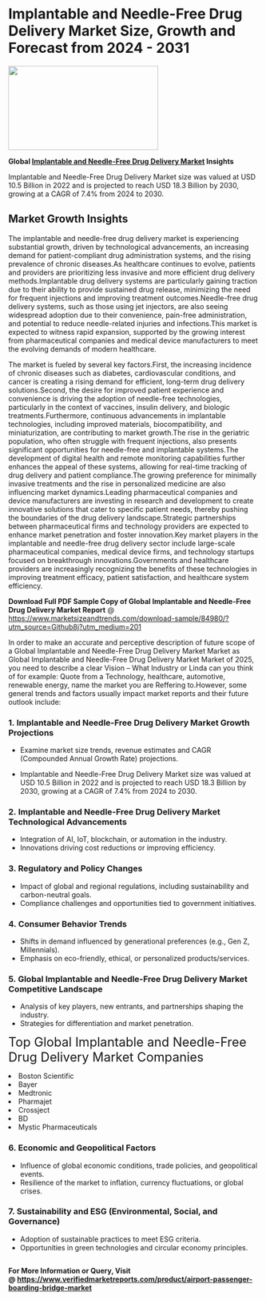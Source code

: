 <H1>Implantable and Needle-Free Drug Delivery Market Size, Growth and Forecast from 2024 - 2031</H1><img class="aligncenter size-medium wp-image-584254" src="https://thirdeyenews.in/wp-content/uploads/2024/09/Global-Market-Research-300x168.jpeg" alt="" width="300" height="168" /><p><strong>Global&nbsp;<a href="https://www.marketsizeandtrends.com/download-sample/84980/?utm_source=Github8j?utm_medium=201">Implantable and Needle-Free Drug Delivery Market</a> Insights</strong></p><p>Implantable and Needle-Free Drug Delivery Market size was valued at USD 10.5 Billion in 2022 and is projected to reach USD 18.3 Billion by 2030, growing at a CAGR of 7.4% from 2024 to 2030.</p><p><h2>Market Growth Insights</h2> <p>The implantable and needle-free drug delivery market is experiencing substantial growth, driven by technological advancements, an increasing demand for patient-compliant drug administration systems, and the rising prevalence of chronic diseases.As healthcare continues to evolve, patients and providers are prioritizing less invasive and more efficient drug delivery methods.Implantable drug delivery systems are particularly gaining traction due to their ability to provide sustained drug release, minimizing the need for frequent injections and improving treatment outcomes.Needle-free drug delivery systems, such as those using jet injectors, are also seeing widespread adoption due to their convenience, pain-free administration, and potential to reduce needle-related injuries and infections.This market is expected to witness rapid expansion, supported by the growing interest from pharmaceutical companies and medical device manufacturers to meet the evolving demands of modern healthcare.</p> <p>The market is fueled by several key factors.First, the increasing incidence of chronic diseases such as diabetes, cardiovascular conditions, and cancer is creating a rising demand for efficient, long-term drug delivery solutions.Second, the desire for improved patient experience and convenience is driving the adoption of needle-free technologies, particularly in the context of vaccines, insulin delivery, and biologic treatments.Furthermore, continuous advancements in implantable technologies, including improved materials, biocompatibility, and miniaturization, are contributing to market growth.The rise in the geriatric population, who often struggle with frequent injections, also presents significant opportunities for needle-free and implantable systems.The development of digital health and remote monitoring capabilities further enhances the appeal of these systems, allowing for real-time tracking of drug delivery and patient compliance.The growing preference for minimally invasive treatments and the rise in personalized medicine are also influencing market dynamics.Leading pharmaceutical companies and device manufacturers are investing in research and development to create innovative solutions that cater to specific patient needs, thereby pushing the boundaries of the drug delivery landscape.Strategic partnerships between pharmaceutical firms and technology providers are expected to enhance market penetration and foster innovation.Key market players in the implantable and needle-free drug delivery sector include large-scale pharmaceutical companies, medical device firms, and technology startups focused on breakthrough innovations.Governments and healthcare providers are increasingly recognizing the benefits of these technologies in improving treatment efficacy, patient satisfaction, and healthcare system efficiency.<p><span class=""><strong>Download Full PDF Sample Copy of Global Implantable and Needle-Free Drug Delivery Market Report</strong> @ <a href="https://www.marketsizeandtrends.com/download-sample/84980/?utm_source=Github8j?utm_medium=201" target="_blank">https://www.marketsizeandtrends.com/download-sample/84980/?utm_source=Github8j?utm_medium=201</a></span></p><p>In order to make an accurate and perceptive description of future scope of a Global&nbsp;Implantable and Needle-Free Drug Delivery Market Market as Global&nbsp;Implantable and Needle-Free Drug Delivery Market Market of 2025, you need to describe a clear Vision &ndash; What Industry or Linda can you think of for example: Quote from a Technology, healthcare, automotive, renewable energy, name the market you are Reffering to.However, some general trends and factors usually impact market reports and their future outlook include:</p><h3>1.&nbsp;<strong>Implantable and Needle-Free Drug Delivery Market Growth Projections</strong></h3><ul><li>Examine market size trends, revenue estimates and CAGR (Compounded Annual Growth Rate) projections.</li><li><p>Implantable and Needle-Free Drug Delivery Market size was valued at USD 10.5 Billion in 2022 and is projected to reach USD 18.3 Billion by 2030, growing at a CAGR of 7.4% from 2024 to 2030.</p></li></ul><h3>2.&nbsp;<strong>Implantable and Needle-Free Drug Delivery Market Technological Advancements</strong></h3><ul><li>Integration of AI, IoT, blockchain, or automation in the industry.</li><li>Innovations driving cost reductions or improving efficiency.</li></ul><h3>3.&nbsp;<strong>Regulatory and Policy Changes</strong></h3><ul><li>Impact of global and regional regulations, including sustainability and carbon-neutral goals.</li><li>Compliance challenges and opportunities tied to government initiatives.</li></ul><h3>4.&nbsp;<strong>Consumer Behavior Trends</strong></h3><ul><li>Shifts in demand influenced by generational preferences (e.g., Gen Z, Millennials).</li><li>Emphasis on eco-friendly, ethical, or personalized products/services.</li></ul><h3>5.&nbsp;<strong>Global Implantable and Needle-Free Drug Delivery Market Competitive Landscape</strong></h3><ul><li>Analysis of key players, new entrants, and partnerships shaping the industry.</li><li>Strategies for differentiation and market penetration.</li></ul><p data-pm-slice="1 1 []"><span style="color: inherit; font-family: inherit; font-size: 25px;">Top Global Implantable and Needle-Free Drug Delivery Market Companies</span></p><div class="" data-test-id=""><p><li>Boston Scientific</li><li> Bayer</li><li> Medtronic</li><li> Pharmajet</li><li> Crossject</li><li> BD</li><li> Mystic Pharmaceuticals</li></p></div><h3>6.&nbsp;<strong>Economic and Geopolitical Factors</strong></h3><ul><li>Influence of global economic conditions, trade policies, and geopolitical events.</li><li>Resilience of the market to inflation, currency fluctuations, or global crises.</li></ul><h3>7.&nbsp;<strong>Sustainability and ESG (Environmental, Social, and Governance)</strong></h3><ul><li>Adoption of sustainable practices to meet ESG criteria.</li><li>Opportunities in green technologies and circular economy principles.</li></ul><h2><strong style="font-size: 14px;">For More Information or Query, Visit @&nbsp;</strong><a style="background-color: #ffffff; font-size: 14px;" href="https://www.marketsizeandtrends.com/report/implantable-and-needle-free-drug-delivery-market/" target="_blank">https://www.verifiedmarketreports.com/product/airport-passenger-boarding-bridge-market</a></h2>